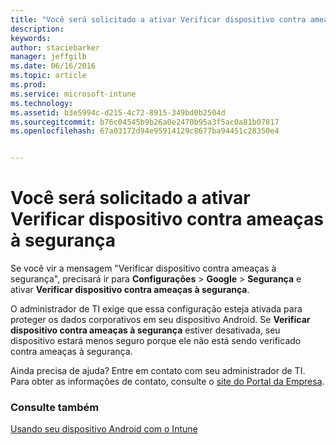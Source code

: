 ```yaml
---
title: "Você será solicitado a ativar Verificar dispositivo contra ameaças à segurança | Microsoft Intune"
description: 
keywords: 
author: staciebarker
manager: jeffgilb
ms.date: 06/16/2016
ms.topic: article
ms.prod: 
ms.service: microsoft-intune
ms.technology: 
ms.assetid: b3e5994c-d215-4c72-8915-349bd0b2504d
ms.sourcegitcommit: b76c04545b9b26a0e2470b95a3f5ac0a81b07817
ms.openlocfilehash: 67a03172d94e95914129c8677ba94451c28350e4


---
```


# Você será solicitado a ativar Verificar dispositivo contra ameaças à segurança

 Se você vir a mensagem "Verificar dispositivo contra ameaças à segurança", precisará ir para **Configurações** > **Google** > **Segurança** e ativar **Verificar dispositivo contra ameaças à segurança**. 

O administrador de TI exige que essa configuração esteja ativada para proteger os dados corporativos em seu dispositivo Android. Se **Verificar dispositivo contra ameaças à segurança** estiver desativada, seu dispositivo estará menos seguro porque ele não está sendo verificado contra ameaças à segurança.

Ainda precisa de ajuda? Entre em contato com seu administrador de TI. Para obter as informações de contato, consulte o [site do Portal da Empresa](http://portal.manage.microsoft.com).

### Consulte também
[Usando seu dispositivo Android com o Intune](using-your-android-device-with-intune.md)



<!--HONumber=Jun16_HO3-->


